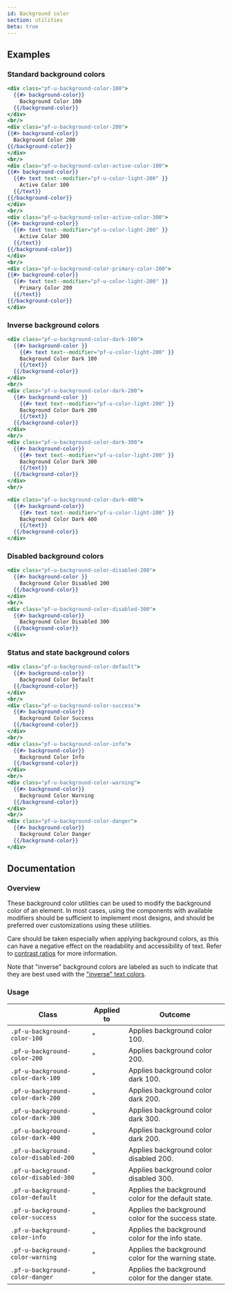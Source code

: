 ```yaml
---
id: Background color
section: utilities
beta: true
---
```


## Examples

### Standard background colors

```hbs
<div class="pf-u-background-color-100">
  {{#> background-color}}
    Background Color 100
  {{/background-color}}
</div>
<br/>
<div class="pf-u-background-color-200">
{{#> background-color}}
  Background Color 200
{{/background-color}}
</div>
<br/>
<div class="pf-u-background-color-active-color-100">
{{#> background-color}}
  {{#> text text--modifier="pf-u-color-light-200" }}
    Active Color 100
  {{/text}}
{{/background-color}}
</div>
<br/>
<div class="pf-u-background-color-active-color-300">
{{#> background-color}}
  {{#> text text--modifier="pf-u-color-light-200" }}
    Active Color 300
  {{/text}}
{{/background-color}}
</div>
<br/>
<div class="pf-u-background-color-primary-color-200">
{{#> background-color}}
  {{#> text text--modifier="pf-u-color-light-200" }}
    Primary Color 200
  {{/text}}
{{/background-color}}
</div>
```

### Inverse background colors

```hbs
<div class="pf-u-background-color-dark-100">
  {{#> background-color }}
    {{#> text text--modifier="pf-u-color-light-200" }}
    Background Color Dark 100
    {{/text}}
  {{/background-color}}
</div>
<br/>
<div class="pf-u-background-color-dark-200">
  {{#> background-color }}
    {{#> text text--modifier="pf-u-color-light-200" }}
    Background Color Dark 200
    {{/text}}
  {{/background-color}}
</div>
<br/>
<div class="pf-u-background-color-dark-300">
  {{#> background-color}}
    {{#> text text--modifier="pf-u-color-light-200" }}
    Background Color Dark 300
    {{/text}}
  {{/background-color}}
</div>
<br/>

<div class="pf-u-background-color-dark-400">
  {{#> background-color}}
    {{#> text text--modifier="pf-u-color-light-200" }}
    Background Color Dark 400
    {{/text}}
  {{/background-color}}
</div>
```

### Disabled background colors

```hbs
<div class="pf-u-background-color-disabled-200">
  {{#> background-color }}
    Background Color Disabled 200
  {{/background-color}}
</div>
<br/>
<div class="pf-u-background-color-disabled-300">
  {{#> background-color}}
    Background Color Disabled 300
  {{/background-color}}
</div>
```

### Status and state background colors
```hbs
<div class="pf-u-background-color-default">
  {{#> background-color}}
    Background Color Default
  {{/background-color}}
</div>
<br/>
<div class="pf-u-background-color-success">
  {{#> background-color}}
    Background Color Success
  {{/background-color}}
</div>
<br/>
<div class="pf-u-background-color-info">
  {{#> background-color}}
    Background Color Info
  {{/background-color}}
</div>
<br/>
<div class="pf-u-background-color-warning">
  {{#> background-color}}
    Background Color Warning
  {{/background-color}}
</div>
<br/>
<div class="pf-u-background-color-danger">
  {{#> background-color}}
    Background Color Danger
  {{/background-color}}
</div>
```

## Documentation

### Overview

These background color utilities can be used to modify the background color of an element. In most cases, using the components with available modifiers should be sufficient to implement most designs, and should be preferred over customizations using these utilities.

Care should be taken especially when applying background colors, as this can have a negative effect on the readability and accessibility of text. Refer to [contrast ratios](https://www.patternfly.org/v4/guidelines/colors/#contrast-ratios) for more information.

Note that "inverse" background colors are labeled as such to indicate that they are best used with the ["inverse" text colors](http://localhost:8001/utilities/text#inverse-colors). 
### Usage

| Class                             | Applied to | Outcome                            |
| --------------------------------- | ---------- | ---------------------------------- |
| `.pf-u-background-color-100`      | `*`        | Applies background color 100.      |
| `.pf-u-background-color-200`      | `*`        | Applies background color 200.      |
| `.pf-u-background-color-dark-100` | `*`        | Applies background color dark 100. |
| `.pf-u-background-color-dark-200` | `*`        | Applies background color dark 200. |
| `.pf-u-background-color-dark-300` | `*`        | Applies background color dark 300. |
| `.pf-u-background-color-dark-400` | `*`        | Applies background color dark 200. |
| `.pf-u-background-color-disabled-200` | `*`        | Applies background color disabled 200. |
| `.pf-u-background-color-disabled-300` | `*`        | Applies background color disabled 300. |
| `.pf-u-background-color-default`  | `*`        | Applies the background color for the default state.  |
| `.pf-u-background-color-success`  | `*`        | Applies the background color for the success state.  |
| `.pf-u-background-color-info`     | `*`        | Applies the background color for the info state.     |
| `.pf-u-background-color-warning`  | `*`        | Applies the background color for the warning state.  |
| `.pf-u-background-color-danger`   | `*`        | Applies the background color for the danger state.   |
